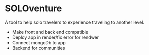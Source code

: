 # SOLOventure
A tool to help solo travelers to experience traveling to another level.

- Make front and back end compatible
- Deploy app in render/fix error for rendwer
- Connect mongoDb to app
- Backend for communities